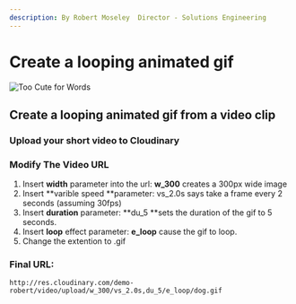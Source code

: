 ```yaml
---
description: By Robert Moseley  Director - Solutions Engineering
---
```


# Create a looping animated gif

![Too Cute for Words](http://res.cloudinary.com/demo-robert/video/upload/w_300/vs_2.0s,du_5/e_loop/dog.gif)

## Create a looping animated gif from a video clip

### Upload your short video to Cloudinary

### Modify The Video URL

1. Insert **width** parameter into the url:  **w\_300** creates a 300px wide image
2. Insert **varible speed  **parameter: vs\_2.0s says take a frame every 2 seconds \(assuming 30fps\)
3. Insert **duration** parameter: **du\_5 **sets the duration of the gif to 5 seconds.
4. Insert **loop** effect parameter:   **e\_loop** cause the gif to loop.
5. Change the extention to .gif

### Final URL:

```text
http://res.cloudinary.com/demo-robert/video/upload/w_300/vs_2.0s,du_5/e_loop/dog.gif 
```



